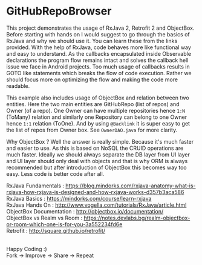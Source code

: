 # GitHubRepoBrowser
This project demonstrates the usage of RxJava 2, Retrofit 2 and ObjectBox. Before starting with hands on I would suggest to go through the basics of RxJava and why we should use it. You can learn these from the links provided. With the help of RxJava, code behaves more like functional way and easy to understand. As the callbacks encapsulated inside Observable declarations the program flow remains intact and solves the callback hell issue we face in Android projects. Too much usage of callbacks results in GOTO like statements which breaks the flow of code execution. Rather we should focus more on optimizing the flow and making the code more readable.

This example also includes usage of ObjectBox and relation between two entities. Here the two main entities are GitHubRepo (list of repos) and Owner (of a repo). One Owner can have multiple repositories hence `1:N` (ToMany) relation and similarly one Repository can belong to one Owner hence `1:1` relation (ToOne). And by using `@Backlink` it is super easy to get the list of repos from Owner box. See `OwnerDAO.java` for more clarity. 

Why ObjectBox ? Well the answer is really simple. Because it's much faster and easier to use. As this is based on NoSQL the CRUID operations are much faster. Ideally we should always separate the DB layer from UI layer and UI layer should only deal with objects and that is why ORM is always recommended but after introduction of ObjectBox this becomes way too easy. Less code is better code after all.

RxJava Fundamentals : https://blog.mindorks.com/rxjava-anatomy-what-is-rxjava-how-rxjava-is-designed-and-how-rxjava-works-d357b3aca586
<br />RxJava Basics : https://mindorks.com/course/learn-rxjava
<br />RxJava Hands On : http://www.vogella.com/tutorials/RxJava/article.html 
<br />ObjectBox Documentation : http://objectbox.io/documentation/
<br />ObjectBox vs Realm vs Room : https://notes.devlabs.bg/realm-objectbox-or-room-which-one-is-for-you-3a552234fd6e
<br />Retrofit : http://square.github.io/retrofit/

<br />Happy Coding :)
<br />Fork -> Improve -> Share -> Repeat


